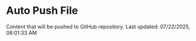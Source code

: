 # Auto Push File

Content that will be pushed to GitHub repository.
Last updated: 07/22/2025, 08:01:33 AM